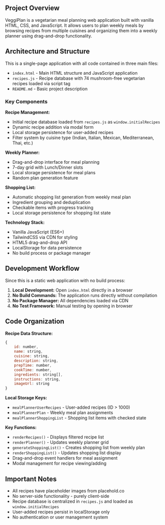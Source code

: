 ## Project Overview

VeggiPlan is a vegetarian meal planning web application built with vanilla HTML, CSS, and JavaScript. It allows users to plan weekly meals by browsing recipes from multiple cuisines and organizing them into a weekly planner using drag-and-drop functionality.

## Architecture and Structure

This is a single-page application with all code contained in three main files:
- `index.html` - Main HTML structure and JavaScript application
- `recipes.js` - Recipe database with 74 mushroom-free vegetarian recipes loaded via script tag
- `README.md` - Basic project description

### Key Components

**Recipe Management:**
- Initial recipe database loaded from `recipes.js` as `window.initialRecipes`
- Dynamic recipe addition via modal form
- Local storage persistence for user-added recipes
- Filter system by cuisine type (Indian, Italian, Mexican, Mediterranean, Thai, etc.)

**Weekly Planner:**
- Drag-and-drop interface for meal planning
- 7-day grid with Lunch/Dinner slots
- Local storage persistence for meal plans
- Random plan generation feature

**Shopping List:**
- Automatic shopping list generation from weekly meal plan
- Ingredient grouping and deduplication
- Checkable items with progress tracking
- Local storage persistence for shopping list state

**Technology Stack:**
- Vanilla JavaScript (ES6+)
- TailwindCSS via CDN for styling
- HTML5 drag-and-drop API
- LocalStorage for data persistence
- No build process or package manager

## Development Workflow

Since this is a static web application with no build process:

1. **Local Development:** Open `index.html` directly in a browser
2. **No Build Commands:** The application runs directly without compilation
3. **No Package Manager:** All dependencies loaded via CDN
4. **No Test Framework:** Manual testing by opening in browser

## Code Organization

**Recipe Data Structure:**
```javascript
{
    id: number,
    name: string,
    cuisine: string,
    description: string,
    prepTime: number,
    cookTime: number,
    ingredients: string[],
    instructions: string,
    imageUrl: string
}
```

**Local Storage Keys:**
- `mealPlannerUserRecipes` - User-added recipes (ID > 1000)
- `mealPlannerPlan` - Weekly meal plan assignments
- `mealPlannerShoppingList` - Shopping list items with checked state

**Key Functions:**
- `renderRecipes()` - Displays filtered recipe list
- `renderPlanner()` - Updates weekly planner grid
- `generateShoppingList()` - Creates shopping list from weekly plan
- `renderShoppingList()` - Updates shopping list display
- Drag-and-drop event handlers for meal assignment
- Modal management for recipe viewing/adding

## Important Notes

- All recipes have placeholder images from placehold.co
- No server-side functionality - purely client-side
- Recipe database is centralized in `recipes.js` and loaded as `window.initialRecipes`
- User-added recipes persist in localStorage only
- No authentication or user management system
